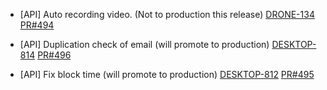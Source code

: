 - [API] Auto recording video. (Not to production this release)
[DRONE-134](https://dropin.atlassian.net/browse/DRONE-134)
[PR#494](https://github.com/dropininc/dropin-api-v2/pull/494)

- [API] Duplication check of email (will promote to production)
[DESKTOP-814](https://dropin.atlassian.net/browse/DESKTOP-814)
[PR#496](https://github.com/dropininc/dropin-api-v2/pull/496)

- [API] Fix block time (will promote to production)
[DESKTOP-812](https://dropin.atlassian.net/browse/DESKTOP-812)
[PR#495](https://github.com/dropininc/dropin-api-v2/pull/495/files)



